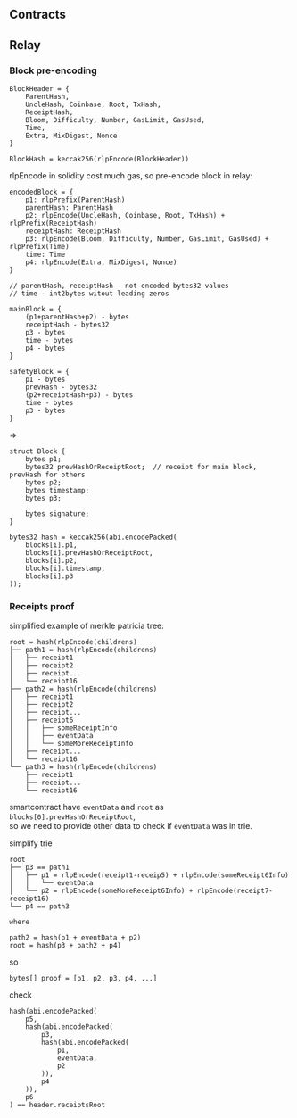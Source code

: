 ## Contracts




## Relay

### Block pre-encoding

```
BlockHeader = {
    ParentHash,
    UncleHash, Coinbase, Root, TxHash,
    ReceiptHash,
    Bloom, Difficulty, Number, GasLimit, GasUsed,
    Time,
    Extra, MixDigest, Nonce
}
```

```BlockHash = keccak256(rlpEncode(BlockHeader))```

rlpEncode in solidity cost much gas, so pre-encode block in relay:

```
encodedBlock = {
    p1: rlpPrefix(ParentHash)
    parentHash: ParentHash
    p2: rlpEncode(UncleHash, Coinbase, Root, TxHash) + rlpPrefix(ReceiptHash)
    receiptHash: ReceiptHash
    p3: rlpEncode(Bloom, Difficulty, Number, GasLimit, GasUsed) + rlpPrefix(Time)
    time: Time
    p4: rlpEncode(Extra, MixDigest, Nonce)
}

// parentHash, receiptHash - not encoded bytes32 values
// time - int2bytes witout leading zeros

mainBlock = {
    (p1+parentHash+p2) - bytes
    receiptHash - bytes32
    p3 - bytes
    time - bytes
    p4 - bytes
}

safetyBlock = {
    p1 - bytes
    prevHash - bytes32
    (p2+receiptHash+p3) - bytes
    time - bytes
    p3 - bytes
}

```

=> 

```
struct Block {
    bytes p1;
    bytes32 prevHashOrReceiptRoot;  // receipt for main block, prevHash for others
    bytes p2;
    bytes timestamp;
    bytes p3;

    bytes signature;
}

bytes32 hash = keccak256(abi.encodePacked(
    blocks[i].p1,
    blocks[i].prevHashOrReceiptRoot,
    blocks[i].p2,
    blocks[i].timestamp,
    blocks[i].p3
));

```


### Receipts proof


simplified example of merkle patricia tree:
```
root = hash(rlpEncode(childrens)
├── path1 = hash(rlpEncode(childrens)
│   ├── receipt1
│   ├── receipt2
│   ├── receipt...
│   └── receipt16
├── path2 = hash(rlpEncode(childrens)
│   ├── receipt1
│   ├── receipt2
│   ├── receipt...
│   ├── receipt6
│   │   ├── someReceiptInfo
│   │   ├── eventData
│   │   └── someMoreReceiptInfo
│   ├── receipt...
│   └── receipt16
└── path3 = hash(rlpEncode(childrens)
    ├── receipt1
    ├── receipt...
    └── receipt16
```

smartcontract have `eventData` and `root` as `blocks[0].prevHashOrReceiptRoot`,  
so we need to provide other data to check if `eventData` was in trie.

simplify trie  

```
root
├── p3 == path1
│   ├── p1 = rlpEncode(receipt1-receip5) + rlpEncode(someReceipt6Info)
│   │   └── eventData
│   └── p2 = rlpEncode(someMoreReceipt6Info) + rlpEncode(receipt7-receipt16)
└── p4 == path3

where

path2 = hash(p1 + eventData + p2)
root = hash(p3 + path2 + p4)

```

so 

```bytes[] proof = [p1, p2, p3, p4, ...]```  

check

```
hash(abi.encodePacked(
    p5,
    hash(abi.encodePacked(
        p3, 
        hash(abi.encodePacked(
            p1,
            eventData,
            p2
        )),
        p4
    )),
    p6
) == header.receiptsRoot
```
